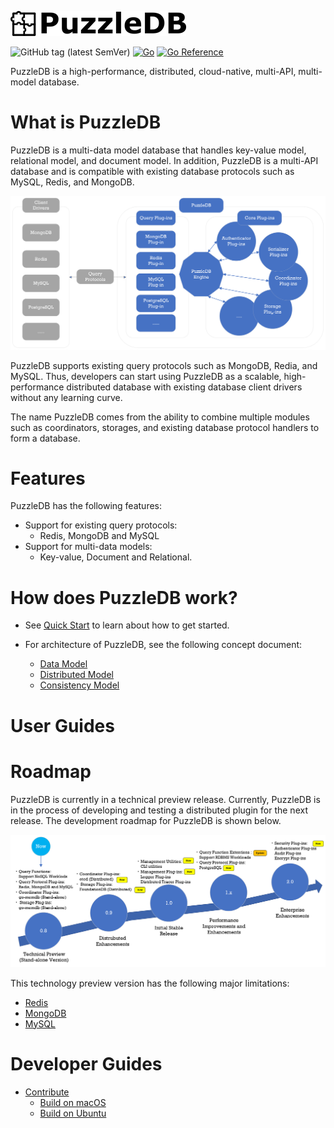 ![](doc/img/logo.png)

![GitHub tag (latest SemVer)](https://img.shields.io/github/v/tag/cybergarage/puzzledb-go) [![Go](https://github.com/cybergarage/puzzledb-go/actions/workflows/make.yml/badge.svg)](https://github.com/cybergarage/puzzledb-go/actions/workflows/make.yml)
 [![Go Reference](https://pkg.go.dev/badge/github.com/cybergarage/puzzledb-go.svg)](https://pkg.go.dev/github.com/cybergarage/puzzledb-go)

PuzzleDB is a high-performance, distributed, cloud-native, multi-API, multi-model database.

# What is PuzzleDB

PuzzleDB is a multi-data model database that handles key-value model, relational model, and document model. In addition, PuzzleDB is a multi-API database and is compatible with existing database protocols such as MySQL, Redis, and MongoDB.

![](doc/img/concept.png)

PuzzleDB supports existing query protocols such as MongoDB, Redia, and MySQL. Thus, developers can start using PuzzleDB as a scalable, high-performance distributed database with existing database client drivers without any learning curve.

The name PuzzleDB comes from the ability to combine multiple modules such as coordinators, storages, and existing database protocol handlers to form a database.

# Features

PuzzleDB has the following features:

- Support for existing query protocols:
  - Redis, MongoDB and MySQL
- Support for multi-data models:
  - Key-value, Document and Relational.

# How does PuzzleDB work?

- See [Quick Start](doc/quick_start.md) to learn about how to get started.
- For architecture of PuzzleDB, see the following concept document:

  - [Data Model](doc/data_model.md)
  - [Distributed Model](doc/distributed_model.md)
  - [Consistency Model](doc/consistency_model.md)

# User Guides

# Roadmap

PuzzleDB is currently in a technical preview release. Currently, PuzzleDB is in the process of developing and testing a distributed plugin for the next release. The development roadmap for PuzzleDB is shown below.

![](doc/img/roadmap.png)

This technology preview version has the following major limitations:

- [Redis](doc/redis.md)
- [MongoDB](doc/mongodb.md)
- [MySQL](doc/mysql.md)

# Developer Guides

- [Contribute](doc/contributing.md)
  - [Build on macOS](doc/build-on-macos.md)
  - [Build on Ubuntu](doc/build-on-macos.md)
